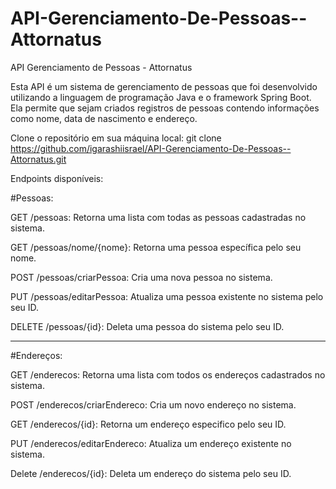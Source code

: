 # API-Gerenciamento-De-Pessoas--Attornatus

API Gerenciamento de Pessoas - Attornatus

Esta API é um sistema de gerenciamento de pessoas que foi desenvolvido utilizando a linguagem de programação Java e o framework Spring Boot. 
Ela permite que sejam criados registros de pessoas contendo informações como nome, data de nascimento e endereço.

Clone o repositório em sua máquina local:
git clone https://github.com/igarashiisrael/API-Gerenciamento-De-Pessoas--Attornatus.git


Endpoints disponíveis:

#Pessoas:

GET /pessoas: Retorna uma lista com todas as pessoas cadastradas no sistema.

GET /pessoas/nome/{nome}: Retorna uma pessoa específica pelo seu nome.

POST /pessoas/criarPessoa: Cria uma nova pessoa no sistema.

PUT /pessoas/editarPessoa: Atualiza uma pessoa existente no sistema pelo seu ID.

DELETE /pessoas/{id}: Deleta uma pessoa do sistema pelo seu ID.

-----------------------------------------------------------------------------------

#Endereços:

GET /enderecos: Retorna uma lista com todos os endereços cadastrados no sistema.

POST /enderecos/criarEndereco: Cria um novo endereço no sistema.

GET /enderecos/{id}: Retorna um endereço especifico pelo seu ID.

PUT /enderecos/editarEndereco: Atualiza um endereço existente no sistema.

Delete /enderecos/{id}: Deleta um endereço do sistema pelo seu ID.

